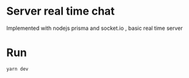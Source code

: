# Server real time chat

Implemented with nodejs prisma and socket.io , basic real time server

# Run

```bash
yarn dev
```

